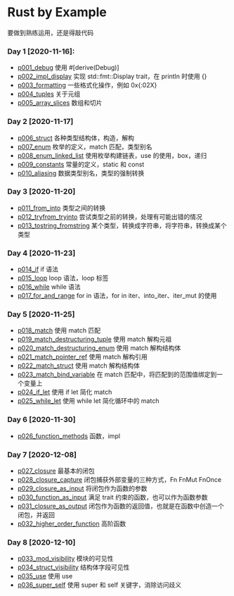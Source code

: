 # Rust by Example

要做到熟练运用，还是得敲代码

### Day 1 [2020-11-16]:

- [p001_debug](./src/p001_debug.rs) 使用 #[derive(Debug)]
- [p002_impl_display](./src/p002_impl_display.rs) 实现 std::fmt::Display trait，在 println 时使用 {}
- [p003_formatting](./src/p003_formatting.rs) 一些格式化操作，例如 0x{:02X}
- [p004_tuples](./src/p004_tuples.rs) 关于元组
- [p005_array_slices](./src/p005_array_slices.rs) 数组和切片

### Day 2 [2020-11-17]

- [p006_struct](./src/p006_struct.rs) 各种类型结构体，构造，解构
- [p007_enum](./src/p007_enum.rs) 枚举的定义，match 匹配，类型别名
- [p008_enum_linked_list](./src/p008_enum_linked_list.rs) 使用枚举构建链表，use 的使用，box，递归
- [p009_constants](./src/p009_constants.rs) 常量的定义，static 和 const
- [p010_aliasing](./src/p010_aliasing.rs) 数据类型别名，类型的强制转换

### Day 3 [2020-11-20]

- [p011_from_into](./src/p011_from_into.rs) 类型之间的转换
- [p012_tryfrom_tryinto](./src/p012_tryfrom_tryinto.rs) 尝试类型之前的转换，处理有可能出错的情况
- [p013_tostring_fromstring](./src/p013_tostring_fromstring.rs) 某个类型，转换成字符串，将字符串，转换成某个类型

### Day 4 [2020-11-23]

- [p014_if](./src/p014_if.rs) if 语法
- [p015_loop](./src/p015_loop.rs) loop 语法，loop 标签
- [p016_while](./src/p016_while.rs) while 语法
- [p017_for_and_range](./src/p017_for_and_range.rs) for in 语法，for in iter、into_iter、iter_mut 的使用

### Day 5 [2020-11-25]

- [p018_match](./src/p018_match.rs) 使用 match 匹配
- [p019_match_destructuring_tuple](./src/p019_match_destructuring_tuple.rs) 使用 match 解构元祖
- [p020_match_destructuring_enum](./src/p020_match_destructuring_enum.rs) 使用 match 解构结构体
- [p021_match_pointer_ref](./src/p021_match_pointer_ref.rs) 使用 match 解构引用
- [p022_match_struct](./src/p022_match_struct.rs) 使用 match 解构结构体
- [p023_match_bind_variable](./src/p023_match_bind_variable.rs) 在 match 匹配中，将匹配到的范围值绑定到一个变量上
- [p024_if_let](./src/p024_if_let.rs) 使用 if let 简化 match
- [p025_while_let](./src/p025_while_let.rs) 使用 while let 简化循环中的 match

### Day 6 [2020-11-30]

- [p026_function_methods](./src/p026_function_methods.rs) 函数，impl

### Day 7 [2020-12-08]
- [p027_closure](./src/p027_closure.rs) 最基本的闭包
- [p028_closure_capture](./src/p028_closure_capture.rs) 闭包捕获外部变量的三种方式，Fn FnMut FnOnce
- [p029_closure_as_input](./src/p029_closure_as_input.rs) 将闭包作为函数的参数
- [p030_function_as_input](./src/p030_function_as_input.rs) 满足 trait 约束的函数，也可以作为函数参数
- [p031_closure_as_output](./src/p031_closure_as_output.rs) 闭包作为函数的返回值，也就是在函数中创造一个闭包，并返回
- [p032_higher_order_function](./src/p032_higher_order_function.rs) 高阶函数

### Day 8 [2020-12-10]
- [p033_mod_visibility](./src/p033_mod_visibility.rs) 模块的可见性
- [p034_struct_visibility](./src/p034_struct_visibility.rs) 结构体字段可见性
- [p035_use](./src/p035_use.rs) 使用 use
- [p036_super_self](./src/p036_super_self.rs) 使用 super 和 self 关键字，消除访问歧义